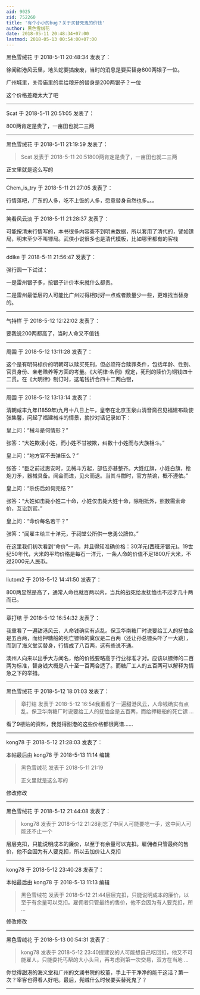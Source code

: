 ```yaml
---
aid: 9025
zid: 752260
title: '有个小小的bug？关于买替死鬼的价钱'
author: 黑色雪绒花
date: 2018-05-11 20:48:34+07:00
lastmod: 2018-05-13 00:54:00+07:00
---
```


黑色雪绒花 于 2018-5-11 20:48:34 发表了：

徐闻甜港风云里，地头蛇要搞废废，当时的消息是要买替身800两银子一位。

广州城里，关帝庙里的卖给粮牙的替身是200两银子？一位

这个价格差距太大了吧

---------

Scat 于 2018-5-11 20:51:05 发表了：

800两肯定是贵了，一亩田也就二三两

---------

黑色雪绒花 于 2018-5-11 21:19:59 发表了：

> Scat 发表于 2018-5-11 20:51800两肯定是贵了，一亩田也就二三两



正文里就是这么写的

---------

Chem_is_try 于 2018-5-11 21:27:05 发表了：

行情落吧，广东的人多，吃不上饭的人多，愿意替身自然也多。。。

---------

笑看风云淡 于 2018-5-11 21:28:37 发表了：

可能按清末行情写的，本书很多内容查不到明末数据，所以套用了清代的，譬如镖局，明末至少不叫镖局。武侠小说很多也是清代模板，比如哪里都有的客栈

---------

ddike 于 2018-5-11 21:56:47 发表了：

强行圆一下试试：

一是雷州银子多，按银子计价本来就什么都贵。

二是雷州最低层的人可能比广州过得相对好一点或者数量少一些，更难找当替身的。

---------

气持样 于 2018-5-12 12:22:02 发表了：

要我说200两都高了，当时人命又不值钱

---------

周围 于 2018-5-12 13:11:28 发表了：

这个是有明码标价的明朝可以赎买死刑，但必须符合赎罪条件，包括年龄、性别、官员身份、亲老赡养等方面的考量。《大明律·名例》规定，死刑的赎价为铜钱四十二贯。在《大明律》制订时，这笔钱折合四十二两白银，

---------

周围 于 2018-5-12 13:13:14 发表了：

清朝咸丰九年(1859年)九月十八日上午，皇帝在北京玉泉山清音斋召见福建布政使张集馨，问起了福建械斗的情景，摘抄对话记录如下：

皇上问：“械斗是何情形？”

张答：“大姓欺凌小姓，而小姓不甘被欺，纠数十小姓而与大族相斗。”

皇上问：“地方官不去弹压么？”

张答：“臣之前过惠安时，见械斗方起，部伍亦甚整齐。大姓红旗，小姓白旗，枪炮刀矛，器械具备。闻金而进，见火而退。当其斗酣时，官方禁谕，概不遵依。”

皇上问：“杀伤后如何完结？”

张答：“大姓如击毙小姓二十命，小姓仅击毙大姓十命，除相抵外，照数需索命价，互讼到官。”

皇上问：“命价每名若干？”

张答：“闻雇主给三十洋元，于祠堂公所供一忠勇公牌位。”

在这里我们初次看到“命价”一词，并且得知准确价格：30洋元(西班牙银元)。19世纪50年代，大米的平均价格是每石一洋元，一条人命的价值不足1800斤大米，不过2000元人民币。

---------

liutom2 于 2018-5-12 14:41:50 发表了：

800两显然是高了，通常人命也就百两以内，当兵的战死给发抚恤也不过才几十两而已。

---------

章打结 于 2018-5-12 16:54:32 发表了：

我重看了一遍甜港风云，人命钱确实有点乱。保卫华南糖厂时说要给工人的抚恤金是五百两，而给押糖船的死亡镖师的奠仪是二百两（还让孙总镖头吓了一大跳），而到了海义堂买替身，行情成了八百两，这有些说不通。

澳州人向来以出手大方闻名，给的价钱要略高于行业标准才对。应该以镖师的二百两为标准，替身钱大概是八十至一百两合适了。而糖厂工人的五百两可以解释为情急之下的举措。

---------

黑色雪绒花 于 2018-5-12 18:01:03 发表了：

> 章打结 发表于 2018-5-12 16:54我重看了一遍甜港风云，人命钱确实有点乱。保卫华南糖厂时说要给工人的抚恤金是五百两，而给押糖船的死亡镖 ...



看了9楼贴的资料，我觉得甜港的这些价格都很离谱……

---------

kong78 于 2018-5-12 21:28:03 发表了：

本帖最后由 kong78 于 2018-5-13 11:14 编辑 


> 
> 黑色雪绒花 发表于 2018-5-11 21:19
> 
> 正文里就是这么写的



修改修改

---------

黑色雪绒花 于 2018-5-12 21:44:08 发表了：

> kong78 发表于 2018-5-12 21:28别忘了中间人可能要吃一手，这中间人可能还不止一个



层层克扣，只能说明成本的廉价，以至于有余量可以克扣。雇佣者只管最终的售价，他不会因为有人要克扣，所以去加价让人克扣

---------

kong78 于 2018-5-12 23:40:28 发表了：

本帖最后由 kong78 于 2018-5-13 11:13 编辑 


> 
> 黑色雪绒花 发表于 2018-5-12 21:44层层克扣，只能说明成本的廉价，以至于有余量可以克扣。雇佣者只管最终的售价，他不会因为有人要克扣，所 ...



修改修改

---------

黑色雪绒花 于 2018-5-13 00:54:31 发表了：

> kong78 发表于 2018-5-12 23:40提建议的人可能想自己吃回扣，他又不可能雇人，只能委托丐帮的大小头目，再考虑到第一次交易，双方在当地 ...



你觉得甜港的海义堂和广州的文澜书院的校董，手上干干净净的能干这活？第一次？宰客也得看人好吧。最后，髡贼什么时候要买替死鬼了？

---------


